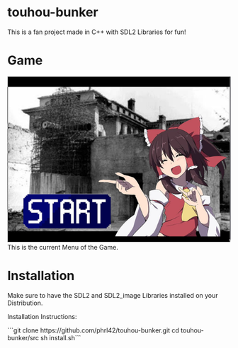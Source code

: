 # touhou-bunker
This is a fan project made in C++ with SDL2 Libraries for fun!

# Game
<img src="https://raw.githubusercontent.com/phrl42/touhou-bunker/main/src/img/-2-s.png">
This is the current Menu of the Game.

# Installation
<p>Make sure to have the SDL2 and SDL2_image Libraries installed on your Distribution. </p>
<p>Installation Instructions:</p>
```git clone https://github.com/phrl42/touhou-bunker.git
 cd touhou-bunker/src
 sh install.sh```
